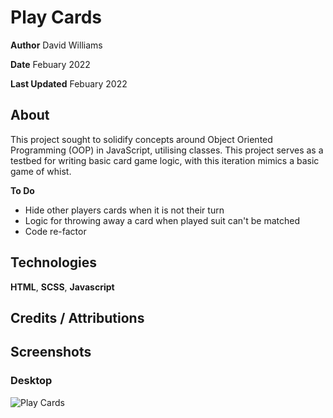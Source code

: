 # Play Cards 
**Author** David Williams

**Date** Febuary 2022

**Last Updated** Febuary 2022

## About

This project sought to solidify concepts around Object Oriented Programming (OOP) in JavaScript, utilising classes. This project serves as a testbed for writing basic card game logic, with this iteration mimics a basic game of whist. 

**To Do**

- Hide other players cards when it is not their turn
- Logic for throwing away a card when played suit can't be matched
- Code re-factor

## Technologies

**HTML**, **SCSS**, **Javascript**

## Credits / Attributions

## Screenshots

### Desktop

![Play Cards](./assets/cards-screenshot.png)
